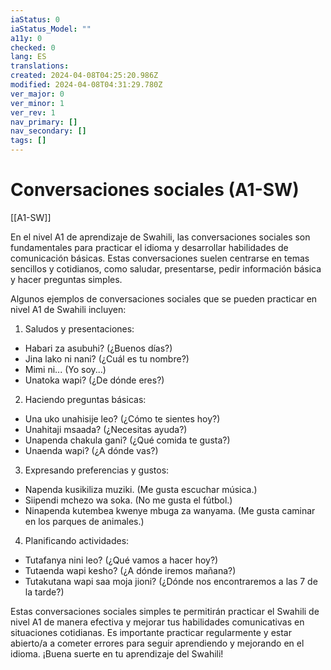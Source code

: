 ```yaml
---
iaStatus: 0
iaStatus_Model: ""
a11y: 0
checked: 0
lang: ES
translations: 
created: 2024-04-08T04:25:20.986Z
modified: 2024-04-08T04:31:29.780Z
ver_major: 0
ver_minor: 1
ver_rev: 1
nav_primary: []
nav_secondary: []
tags: []
---
```

# Conversaciones sociales (A1-SW)

[[A1-SW]]

En el nivel A1 de aprendizaje de Swahili, las conversaciones sociales son fundamentales para practicar el idioma y desarrollar habilidades de comunicación básicas. Estas conversaciones suelen centrarse en temas sencillos y cotidianos, como saludar, presentarse, pedir información básica y hacer preguntas simples.

Algunos ejemplos de conversaciones sociales que se pueden practicar en nivel A1 de Swahili incluyen:

1. Saludos y presentaciones:
- Habari za asubuhi? (¿Buenos días?)
- Jina lako ni nani? (¿Cuál es tu nombre?)
- Mimi ni... (Yo soy...)
- Unatoka wapi? (¿De dónde eres?)

2. Haciendo preguntas básicas:
- Una uko unahisije leo? (¿Cómo te sientes hoy?)
- Unahitaji msaada? (¿Necesitas ayuda?)
- Unapenda chakula gani? (¿Qué comida te gusta?)
- Unaenda wapi? (¿A dónde vas?)

3. Expresando preferencias y gustos:
- Napenda kusikiliza muziki. (Me gusta escuchar música.)
- Siipendi mchezo wa soka. (No me gusta el fútbol.)
- Ninapenda kutembea kwenye mbuga za wanyama. (Me gusta caminar en los parques de animales.)

4. Planificando actividades:
- Tutafanya nini leo? (¿Qué vamos a hacer hoy?)
- Tutaenda wapi kesho? (¿A dónde iremos mañana?)
- Tutakutana wapi saa moja jioni? (¿Dónde nos encontraremos a las 7 de la tarde?)

Estas conversaciones sociales simples te permitirán practicar el Swahili de nivel A1 de manera efectiva y mejorar tus habilidades comunicativas en situaciones cotidianas. Es importante practicar regularmente y estar abierto/a a cometer errores para seguir aprendiendo y mejorando en el idioma. ¡Buena suerte en tu aprendizaje del Swahili!
